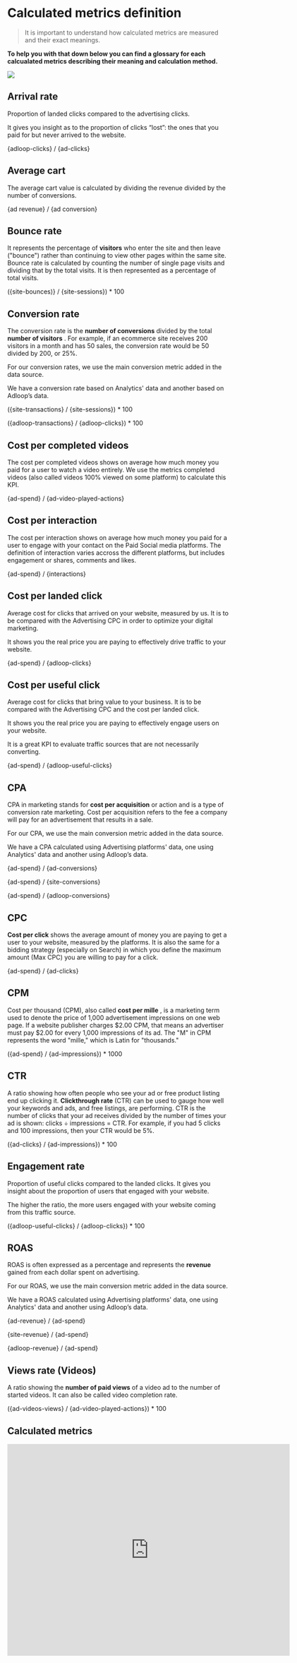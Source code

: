 # Calculated metrics definition

> It is important to understand how calculated metrics are measured and their exact meanings. 

 **To help you with that down below you can find a glossary for each calcualated metrics describing their meaning and calculation method.** 

![](.gitbook/image-20220301-104343.png)
##   Arrival rate


Proportion of landed clicks compared to the advertising clicks. 

It gives you insight as to the proportion of clicks “lost”: the ones that you paid for but never arrived to the website. 

{adloop-clicks} / {ad-clicks}


##  Average cart


The average cart value is calculated by dividing the revenue divided by the number of conversions.

{ad revenue} / {ad conversion}


##  Bounce rate


It represents the percentage of **visitors**  who enter the site and then leave ("bounce") rather than continuing to view other pages within the same site. Bounce rate is calculated by counting the number of single page visits and dividing that by the total visits. It is then represented as a percentage of total visits.

({site-bounces)} / {site-sessions}) \* 100


##  Conversion rate


The conversion rate is the  **number of conversions**  divided by the total  **number of visitors** . For example, if an ecommerce site receives 200 visitors in a month and has 50 sales, the conversion rate would be 50 divided by 200, or 25%.

For our conversion rates, we use the main conversion metric added in the data source.

We have a conversion rate based on Analytics' data and another based on Adloop’s data. 

({site-transactions} / {site-sessions}) \* 100

({adloop-transactions} / {adloop-clicks}) \* 100




##  Cost per completed videos


The cost per completed videos shows on average how much money you paid for a user to watch a video entirely. We use the metrics completed videos (also called videos 100% viewed on some platform) to calculate this KPI. 

{ad-spend} / {ad-video-played-actions}




##  Cost per interaction
The cost per interaction shows on average how much money you paid for a user to engage with your contact on the Paid Social media platforms. The definition of interaction varies accross the different platforms, but includes engagement or shares, comments and likes.  

{ad-spend} / {interactions}


##   Cost per landed click
Average cost for clicks that arrived on your website, measured by us. It is to be compared with the Advertising CPC in order to optimize your digital marketing. 

It shows you the real price you are paying to effectively drive traffic to your website. 

{ad-spend} / {adloop-clicks}


##   Cost per useful click
Average cost for clicks that bring value to your business. It is to be compared with the Advertising CPC and the cost per landed click.

It shows you the real price you are paying to effectively engage users on your website.

It is a great KPI to evaluate traffic sources that are not necessarily converting.  

{ad-spend} / {adloop-useful-clicks}


##  CPA


CPA in marketing stands for  **cost per acquisition**  or action and is a type of conversion rate marketing. Cost per acquisition refers to the fee a company will pay for an advertisement that results in a sale.

For our CPA, we use the main conversion metric added in the data source.

We have a CPA calculated using Advertising platforms' data, one using Analytics' data and another using Adloop’s data. 

{ad-spend} / {ad-conversions}

{ad-spend} / {site-conversions}

{ad-spend} / {adloop-conversions}


##  CPC


 **Cost per click**  shows the average amount of money you are paying to get a user to your website, measured by the platforms. It is also the same for a bidding strategy (especially on Search) in which you define the maximum amount (Max CPC) you are willing to pay for a click.

{ad-spend} / {ad-clicks}


##  CPM


Cost per thousand (CPM), also called  **cost per mille** , is a marketing term used to denote the price of 1,000 advertisement impressions on one web page. If a website publisher charges $2.00 CPM, that means an advertiser must pay $2.00 for every 1,000 impressions of its ad. The "M" in CPM represents the word "mille," which is Latin for "thousands."

({ad-spend} / {ad-impressions}) \* 1000


##  CTR


A ratio showing how often people who see your ad or free product listing end up clicking it. **Clickthrough rate**  (CTR) can be used to gauge how well your keywords and ads, and free listings, are performing. CTR is the number of clicks that your ad receives divided by the number of times your ad is shown: clicks ÷ impressions = CTR. For example, if you had 5 clicks and 100 impressions, then your CTR would be 5%.

({ad-clicks} / {ad-impressions}) \* 100


##   Engagement rate


Proportion of useful clicks compared to the landed clicks. It gives you insight about the proportion of users that engaged with your website.

The higher the ratio, the more users engaged with your website coming from this traffic source. 

({adloop-useful-clicks} / {adloop-clicks}) \* 100


##  ROAS


ROAS is often expressed as a percentage and represents the  **revenue**  gained from each dollar spent on advertising. 

For our ROAS, we use the main conversion metric added in the data source.

We have a ROAS calculated using Advertising platforms' data, one using Analytics' data and another using Adloop’s data. 

{ad-revenue} / {ad-spend}

{site-revenue} / {ad-spend}

{adloop-revenue} / {ad-spend} 


##  Views rate (Videos)


A ratio showing the  **number of paid views**  of a video ad to the number of started videos. It can also be called video completion rate. 



({ad-videos-views} / {ad-video-played-actions}) \* 100


## Calculated metrics

<iframe frameborder="0" width="640" height="480" src="https://www.youtube.com/embed/84wl2Sv0DCs?rel=0" data-iframe-loaded="true" allowfullscreen="" scrolling="yes" allow="autoplay; encrypted-media; clipboard-write"></iframe>
